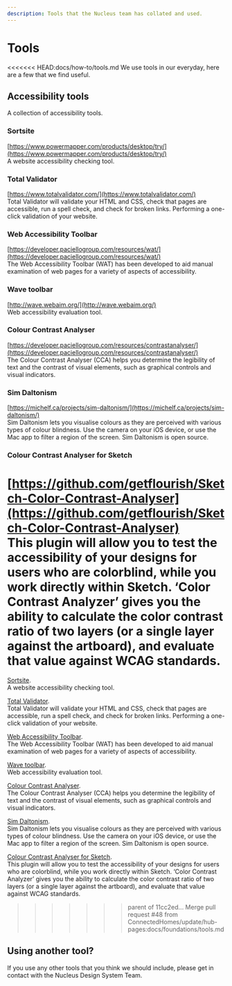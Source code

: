 ```yaml
---
description: Tools that the Nucleus team has collated and used.
---
```


# Tools

<<<<<<< HEAD:docs/how-to/tools.md
We use tools in our everyday, here are a few that we find useful.

## Accessibility tools

A collection of accessibility tools.

### Sortsite

[https://www.powermapper.com/products/desktop/try/](https://www.powermapper.com/products/desktop/try/)  
A website accessibility checking tool.

### Total Validator

[https://www.totalvalidator.com/](https://www.totalvalidator.com/)  
Total Validator will validate your HTML and CSS, check that pages are accessible, run a spell check, and check for broken links. Performing a one-click validation of your website.

### Web Accessibility Toolbar

[https://developer.paciellogroup.com/resources/wat/](https://developer.paciellogroup.com/resources/wat/)  
The Web Accessibility Toolbar \(WAT\) has been developed to aid manual examination of web pages for a variety of aspects of accessibility.

### Wave toolbar

[http://wave.webaim.org/](http://wave.webaim.org/)  
Web accessibility evaluation tool.

### Colour Contrast Analyser

[https://developer.paciellogroup.com/resources/contrastanalyser/](https://developer.paciellogroup.com/resources/contrastanalyser/)  
The Colour Contrast Analyser \(CCA\) helps you determine the legibility of text and the contrast of visual elements, such as graphical controls and visual indicators.

### Sim Daltonism

[https://michelf.ca/projects/sim-daltonism/](https://michelf.ca/projects/sim-daltonism/)  
Sim Daltonism lets you visualise colours as they are perceived with various types of colour blindness. Use the camera on your iOS device, or use the Mac app to filter a region of the screen. Sim Daltonism is open source.

### Colour Contrast Analyser for Sketch

[https://github.com/getflourish/Sketch-Color-Contrast-Analyser](https://github.com/getflourish/Sketch-Color-Contrast-Analyser)  
This plugin will allow you to test the accessibility of your designs for users who are colorblind, while you work directly within Sketch. ‘Color Contrast Analyzer’ gives you the ability to calculate the color contrast ratio of two layers \(or a single layer against the artboard\), and evaluate that value against WCAG standards.
=======
[Sortsite](https://www.powermapper.com/products/desktop/try/).  
A website accessibility checking tool.  

[Total Validator](https://www.totalvalidator.com/).  
Total Validator will validate your HTML and CSS, check that pages are accessible, run a spell check, and check for broken links. Performing a one-click validation of your website.  

[Web Accessibility Toolbar](https://developer.paciellogroup.com/resources/wat/).  
The Web Accessibility Toolbar (WAT) has been developed to aid manual examination of web pages for a variety of aspects of accessibility.  

[Wave toolbar](http://wave.webaim.org/).  
Web accessibility evaluation tool.  

[Colour Contrast Analyser](https://developer.paciellogroup.com/resources/contrastanalyser/).  
The Colour Contrast Analyser (CCA) helps you determine the legibility of text and the contrast of visual elements, such as graphical controls and visual indicators.

[Sim Daltonism](https://michelf.ca/projects/sim-daltonism/).  
Sim Daltonism lets you visualise colours as they are perceived with various types of colour blindness. Use the camera on your iOS device, or use the Mac app to filter a region of the screen. Sim Daltonism is open source.

[Colour Contrast Analyser for Sketch](https://github.com/getflourish/Sketch-Color-Contrast-Analyser).  
This plugin will allow you to test the accessibility of your designs for users who are colorblind, while you work directly within Sketch. ‘Color Contrast Analyzer’ gives you the ability to calculate the color contrast ratio of two layers (or a single layer against the artboard), and evaluate that value against WCAG standards.  
>>>>>>> parent of 11cc2ed... Merge pull request #48 from ConnectedHomes/update/hub-pages:docs/foundations/tools.md

## Using another tool?

If you use any other tools that you think we should include, please get in contact with the Nucleus Design System Team.

